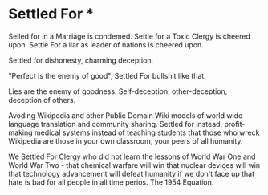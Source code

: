 # Settled For *

Selled for in a Marriage is condemed. Settle for a Toxic Clergy is cheered upon. Settle For a liar as leader of nations is cheered upon.

Settled for dishonesty, charming deception.

"Perfect is the enemy of good", Settled For bullshit like that.

Lies are the enemy of goodness. Self-deception, other-deception, deception of others.

Avoding Wikipedia and other Public Domain Wiki models of world wide language translation and community sharing. Settled for instead, profit-making medical systems instead of teaching students that those who wreck Wikipedia are those in your own classroom, your peers of all humanity.

We Settled For Clergy who did not learn the lessons of World War One and World War Two - that chemical warfare will win that nuclear devices will win that technology advancement will defeat humanity if we don't face up that hate is bad for all people in all time perios. The 1954 Equation.

